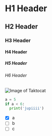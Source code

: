 # H1 Header
## H2 Header
### H3 Header
#### H4 Header
##### H5 Header
###### H6 Header

![Image of Taktocat](https://camo.githubusercontent.com/4e4e82c65cecec49f6bbe943a014a35c74a36260883036d898fe2d6ae3513a7f/68747470733a2f2f6f63746f6465782e6769746875622e636f6d2f696d616765732f79616b746f6361742e706e67)

```python
a = 5
if a < 6:
  print('jupiiii')
```

- [x] a
- [ ] b
- [ ] c
